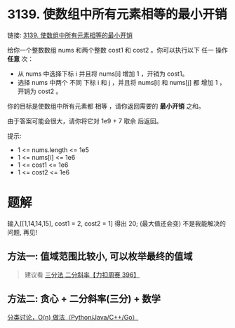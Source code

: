 # 3139. 使数组中所有元素相等的最小开销
链接: [3139. 使数组中所有元素相等的最小开销](https://leetcode.cn/problems/minimum-cost-to-equalize-array/)

给你一个整数数组 nums 和两个整数 cost1 和 cost2 。你可以执行以下 任一 操作 **任意** 次：

- 从 nums 中选择下标 i 并且将 nums[i] 增加 1 ，开销为 cost1。
- 选择 nums 中两个 不同 下标 i 和 j ，并且将 nums[i] 和 nums[j] 都 增加 1 ，开销为 cost2 。

你的目标是使数组中所有元素都 相等 ，请你返回需要的 **最小开销** 之和。

由于答案可能会很大，请你将它对 1e9 + 7 取余 后返回。

提示:
- 1 <= nums.length <= 1e5
- 1 <= nums[i] <= 1e6
- 1 <= cost1 <= 1e6
- 1 <= cost2 <= 1e6

# 题解
输入[[1,14,14,15], cost1 = 2, cost2 = 1] 得出 20; (最大值还会变) 不是我能解决的问题, 再见!

## 方法一: 值域范围比较小, 可以枚举最终的值域
> 建议看 [三分法 二分斜率【力扣周赛 396】](https://www.bilibili.com/video/BV1Nf421U7em/)

## 方法二: 贪心 + 二分斜率(三分) + 数学
[分类讨论，O(n) 做法（Python/Java/C++/Go）](https://leetcode.cn/problems/minimum-cost-to-equalize-array/solutions/2766600/fen-lei-tao-lun-on-zuo-fa-pythonjavacgo-9bsb4)